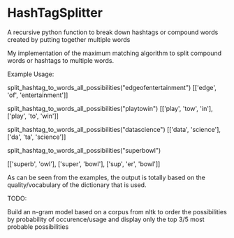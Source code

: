 HashTagSplitter
===============

A recursive python function to break down hashtags or compound words created by putting together multiple words

My implementation of the maximum matching algorithm to split compound words or hashtags to multiple words.


Example Usage:

split_hashtag_to_words_all_possibilities("edgeofentertainment")
[['edge', 'of', 'entertainment']]

split_hashtag_to_words_all_possibilities("playtowin")
[['play', 'tow', 'in'], ['play', 'to', 'win']]

split_hashtag_to_words_all_possibilities("datascience")
[['data', 'science'], ['da', 'ta', 'science']]

split_hashtag_to_words_all_possibilities("superbowl")

[['superb', 'owl'], ['super', 'bowl'], ['sup', 'er', 'bowl']]



As can be seen from the examples, the output is totally based on the quality/vocabulary of the dictionary that is used.


TODO:

Build an n-gram model based on a corpus from nltk to order the possibilities by probability of occurence/usage and display only the top 3/5 most probable possibilities
